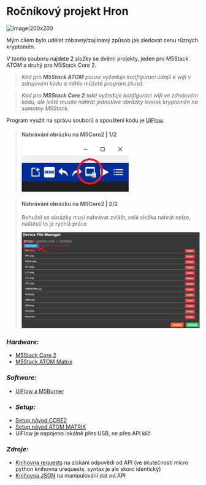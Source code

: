 
# Ročníkový projekt Hron

![Image|200x200](https://static-cdn.m5stack.com/resource/public/assets/m5logo.svg)

Mým cílem bylo udělat zábavný/zajímavý způsob jak sledovat cenu různých kryptoměn.

V tomto souboru najdete 2 složky se dvěmi projekty, jeden pro M5Stack ATOM a druhý pro M5Stack Core 2.

> *Kód pro **M5Stack ATOM** pouze vyžaduje konfiguraci údajů k wifi v zdrojovém kódu a náhle můžetě program zkusit.*

> *Kód pro **M5Stack Core 2** také vyžaduje konfiguraci wifi ve zdrojovém kódu, ale ještě musíte nahrát jednotlivé obrázky ikonek kryptoměn na samotný M5Stack.*

Program využit na správu souborů a spouštení kódu je [UiFlow](https://shop.m5stack.com/pages/download).

> #### Nahrávání obrázku na M5Core2 | 1/2
> <img src="./images/img1.png"></img>

> #### Nahrávání obrázku na M5Core2 | 2/2
> Bohužel se obrázky musí nahrávat zvlášt, celá složka nahrát nelze, naštěstí to je rychlá práce
> 
> <img src="./images/img2.png"></img>

### *Hardware:*

- [M5Stack Core 2](https://rpishop.cz/m5stack/3066-m5stack-core2-esp32-iot-vyvojova-sada.html)
- [M5Stack ATOM Matrix](https://rpishop.cz/m5stack/2766-m5stack-atom-matrix-esp32-development-kit.html)

### *Software:*
- [UiFlow a M5Burner](https://shop.m5stack.com/pages/download)
- ### *Setup:*
- [Setup návod CORE2](https://docs.m5stack.com/en/quick_start/core2/uiflow)
- [Setup návod ATOM MATRIX](https://docs.m5stack.com/en/quick_start/atom/uiflow)
- UiFlow je napojeno lokálně přes USB, ne přes API klíč

### *Zdroje:*

- [Knihovna requests](https://docs.python-requests.org/en/latest/) na získání odpovědi od API (ve skutečnosti micro python knihovna urequests, syntax je ale skoro identický)
- [Knihovna JSON](https://docs.python.org/3/library/json.html) na manipulování dat od API
